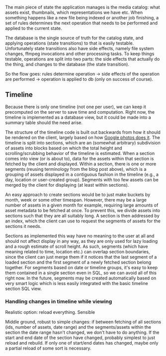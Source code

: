The main piece of state the application manages is the media catalog:
what assets exist, thumbnails, which representations we have etc.
When something happens like a new file being indexed or another job finishing,
a set of rules determines the next operation that needs to be performed
and applied to the current state.

The database is the single source of truth for the catalog state,
and applying operations (state transitions) to that is easily testable.
Unfortunately state transitions also have side effects,
namely file system changes, ffmpeg invocations and other processing tasks.
To keep things testable, operations are split into two parts:
the side effects that actually do the thing,
and changes to the database (the state transition).

So the flow goes: rules determine operation -> side effects of the operation
are performed -> operation is applied to db (only on success of course).

## Timeline 

Because there is only one timeline (not one per user), we can keep it precomputed
on the server to save time and computation.
Right now, the timeline is implemented as a database view, but it could
be made into a summary table should the need arise.

The structure of the timeline code is built out backwards from how it should be
rendered on the client, largely based on how [Google photos does it](https://web.archive.org/web/20230220194216/https://medium.com/google-design/google-photos-45b714dfbed1).
The timeline is split into sections, which are an (somewhat arbitrary) subdivision
of assets into blocks based on which the total height and scrolling/scrubbing
behavior of the timeline is estimated.
When a section comes into view (or is about to), data for the assets within 
that section is fetched by the client and displayed.
Within a section, there is one or more segments (reusing terminology from the blog post above),
which is a grouping of assets displayed in a contiguous fashion in the timeline
(e.g., a day, location or user-created group). Segments with too few assets 
can be merged by the client for displaying (at least within sections).

An easy approach to create sections would be to just make buckets by month, week
or some other timespan. However, there may be a large number of assets
in a given month for example, requiring large amounts of asset metadata to be fetched
at once. To prevent this, we divide assets into sections such that they are all
suitably long.
A section is then addressed by an index, which the client can use to request
the segments of assets for the sections it needs.

Sections as implemented this way have no meaning to the user at all and should
not affect display in any way, as they are only used for lazy loading and a rough
estimate of scroll height.
As such, segments (which have meaning related to time, location etc.) can overlap
section boundaries, since the client can just merge them if it notices that the
last segment of a loaded section and the first segment of a newly fetched section 
belong together.
For segments based on date or timeline groups, it's easy to keep them contained
in a single section even in SQL, so we can avoid all of this right now.
In the future, segments may be created automatically based on very smart logic
which is less easily integrated with the basic timeline section SQL view.

### Handling changes in timeline while viewing

Realistic option: reload everything. Sensible

Middle ground, robust to simple changes: 
if between fetching of all sections (ids, number of assets, date range)
and the segments/assets within the section the date range hasn't changed,
we don't have to do anything.
If the start and end date of the section have changed, probably simplest 
to just reload and rebuild. If only one of start/end dates has changed,
maybe only a partial reload of some sort is necessary. 

